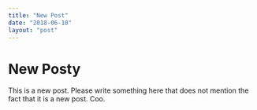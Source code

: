 ```yaml
---
title: "New Post"
date: "2018-06-10"
layout: "post"
---
```

# New Posty

This is a new post. Please write something here that does not mention the fact that it is a new post. Coo.